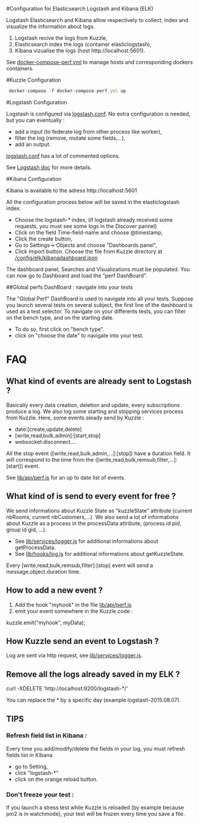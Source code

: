 #Configuration for Elasticsearch Logstash and Kibana (ELK)

Logstash Elasticsearch and Kibana allow respectively to collect, index and visualize the information about logs.

 1. Logstash recive the logs from Kuzzle,
 2. Elasticsearch index the logs (container elasticlogstash),
 3. Kibana vizualise the logs (host http://localhost:5601).

See [docker-compose-perf.yml](../../docker-compose-perf.yml) to manage hosts and corresponding dockers containers.


#Kuzzle Configuration

```js
 docker-compose -f docker-compose-perf.yml up
 ```

#Logstash Configuration

Logstash is configured via [logstash.conf](./logstash.conf).
No extra configuration is needed, but you can eventually :

  * add a input (to federate log from other process like worker),
  * filter the log (remove, mutate some fields,...),
  * add an output.

[logstash.conf](./logstash.conf) has a lot of commented options.

See [Logstash doc](https://www.elastic.co/guide/en/logstash/current/index.html) for more details.


#Kibana Configuration

Kibana is available to the adress http://localhost:5601

All the configuration process below will be saved in the elasticlogstash index.

 * Choose the logstash-* index, (if logstash already received some requests, you must see some logs in the Discover pannel)
 * Click on the field Time-field-name and choose @timestamp,
 * Click the create button,
 * Go to Settings-> Objects and choose "Dashboards panel",
 * Click Import button. Choose the file from Kuzzle directory at [/config/elk/kibanadashboard.json](./kibanadashboard.json)

The dashboard panel, Searches and Visualizations must be populated.
You can now go to Dashboard and load the "perf DashBoard".

##Global perfs DashBoard : navigate into your tests

The "Global Perf" DashBoard is used to navigate into all your tests.
Suppose you launch several tests on several subject, the first line of the dashboard is used as a test selector.
To navigate on your differents tests, you can filter on the bench type, and on the starting date.

 * To do so, first click on "bench type".
 * click on "choose the date" to navigate into your test.


# FAQ

## What kind of events are already sent to Logstash ?

Basically every data creation, deletion and update, every subscriptions produce a log.
We also log some starting and stopping services process from Kuzzle.
Here, some events aleady send by Kuzzle :

 * date:\[create,update,delete\]
 * \[write,read,bulk,admin\]:\[start,stop\]
 * websocket:disconnect....

All the stop event (\[write,read,bulk,admin,...\]:\[stop\]) have a duration field.
It will correspond to the time from the (\[write,read,bulk,remsub,filter,...\]:\[start\]) event.


See [lib/api/perf.js](../../lib/api/perf.js) for an up to date list of events.

## What kind of is send to every event for free  ?

We send informations about Kuzzle State as "kuzzleState" attribute (current nbRooms, current nbCustomers,...).
We also send a lot of informations about Kuzzle as a process in the processData attribute, (process id pid, group id gid, ...).

 * See [lib/services/logger.js](../../lib/services/logger.js) for additional informations about getProcessData.
 * See [lib/hooks/log.js](../../lib/hooks/log.js) for additional informations about getKuzzleState.

Every \[write,read,bulk,remsub,filter\]:\[stop\] event will send a message.object.duration time.


## How to add a new event ?

1. Add the hook "myhook" in the file [lib/api/perf.js](../../lib/api/perf.js)
2. emit your event somewhere in the Kuzzle code :

 kuzzle.emit("myhook", myData);

## How Kuzzle send an event to Logstash ?

Log are sent via http request, see [lib/services/logger.js](../../lib/services/logger.js).


## Remove all the logs already saved in my ELK ?

 curl -XDELETE 'http://localhost:9200/logstash-*/'

You can replace the * by a specific day (example logstash-2015.08.07). 

## TIPS

### Refresh field list in Kibana :
Every time you add/modify/delete the fields in your log, you must refresh fields list in Kibana

 * go to Setting,
 * click "logstash-*"
 * click on the orange reload button.

### Don't freeze your test :

If you launch a stress test while Kuzzle is reloaded (by example because pm2 is in watchmode), your test will be frozen every time you save a file.
